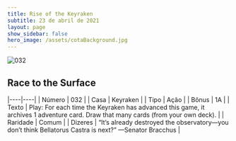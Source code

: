 ```yaml
---
title: Rise of the Keyraken
subtitle: 23 de abril de 2021
layout: page
show_sidebar: false
hero_image: /assets/cotaBackground.jpg
---
```


![032](https://cards-keyforge.s3.eu-north-1.amazonaws.com/media/en/rotk/032.png)

## Race to the Surface

|----|----|
| Número | 032 |
| Casa | Keyraken |
| Tipo | Ação |
| Bônus | 1A |
| Texto | Play: For each time the Keyraken  has advanced this game, it archives 1  adventure card. Draw that many cards  (from your own deck). |
| Raridade | Comum |
| Dizeres | “It’s already destroyed the observatory—you don’t  think Bellatorus Castra is next?” —Senator Bracchus |
